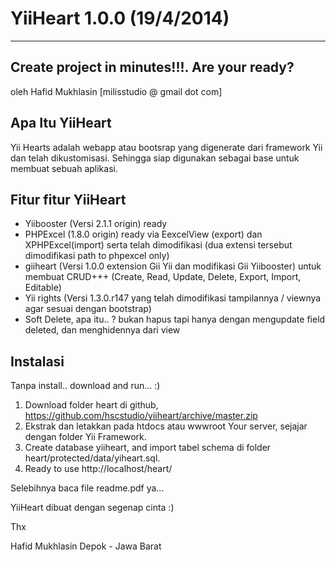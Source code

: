 ﻿YiiHeart 1.0.0 (19/4/2014)
========
---
Create project in minutes!!!. Are your ready?
---
oleh Hafid Mukhlasin [milisstudio @ gmail dot com]

## Apa Itu YiiHeart
Yii Hearts adalah webapp atau bootsrap yang digenerate dari framework Yii dan telah dikustomisasi. Sehingga siap digunakan sebagai base untuk membuat sebuah aplikasi.

## Fitur fitur YiiHeart
* Yiibooster (Versi 2.1.1 origin) ready
* PHPExcel (1.8.0 origin) ready via EexcelView (export) dan XPHPExcel(import) serta telah dimodifikasi (dua extensi tersebut dimodifikasi path to phpexcel only)
* giiheart  (Versi 1.0.0 extension Gii Yii dan modifikasi Gii Yiibooster) untuk membuat CRUD+++ (Create, Read, Update, Delete, Export, Import, Editable) 
* Yii rights (Versi 1.3.0.r147 yang telah dimodifikasi tampilannya / viewnya agar sesuai dengan bootstrap)
* Soft Delete, apa itu.. ? bukan hapus tapi hanya dengan mengupdate field deleted, dan menghidennya dari view


## Instalasi
Tanpa install.. download and run… :)
1.	Download folder heart di github, https://github.com/hscstudio/yiiheart/archive/master.zip
2.	Ekstrak dan letakkan pada htdocs atau wwwroot Your server, sejajar dengan folder Yii Framework. 
3.	Create database yiiheart,  and import tabel schema di folder heart/protected/data/yiheart.sql.
4.	Ready to use
http://localhost/heart/

Selebihnya baca file readme.pdf ya...

YiiHeart dibuat dengan segenap cinta :)

Thx

Hafid Mukhlasin
Depok - Jawa Barat
